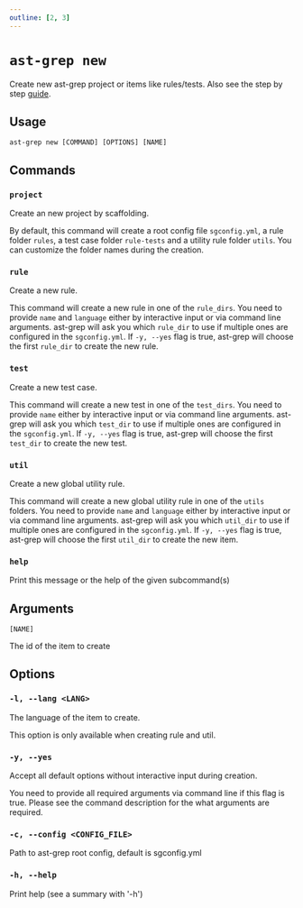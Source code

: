 ```yaml
---
outline: [2, 3]
---
```


# `ast-grep new`

Create new ast-grep project or items like rules/tests. Also see the step by step [guide](/guide/scan-project.html).

## Usage

```shell
ast-grep new [COMMAND] [OPTIONS] [NAME]
```

## Commands

### `project`

Create an new project by scaffolding.

By default, this command will create a root config file `sgconfig.yml`,
a rule folder `rules`, a test case folder `rule-tests` and a utility rule folder `utils`.
You can customize the folder names during the creation.


### `rule`

Create a new rule.

This command will create a new rule in one of the `rule_dirs`.
You need to provide `name` and `language` either by interactive input or via command line arguments.
ast-grep will ask you which `rule_dir` to use if multiple ones are configured in the `sgconfig.yml`.
If `-y, --yes` flag is true, ast-grep will choose the first `rule_dir` to create the new rule.

### `test`

Create a new test case.

This command will create a new test in one of the `test_dirs`.
You need to provide `name` either by interactive input or via command line arguments.
ast-grep will ask you which `test_dir` to use if multiple ones are configured in the `sgconfig.yml`.
If `-y, --yes` flag is true, ast-grep will choose the first `test_dir` to create the new test.

### `util`
Create a new global utility rule.

This command will create a new global utility rule in one of the `utils` folders.
You need to provide `name` and `language` either by interactive input or via command line arguments.
ast-grep will ask you which `util_dir` to use if multiple ones are configured in the `sgconfig.yml`.
If `-y, --yes` flag is true, ast-grep will choose the first `util_dir` to create the new item.

### `help`

Print this message or the help of the given subcommand(s)

## Arguments

`[NAME]`

The id of the item to create

## Options

### `-l, --lang <LANG>`

The language of the item to create.

This option is only available when creating rule and util.

### `-y, --yes`
Accept all default options without interactive input during creation.

You need to provide all required arguments via command line if this flag is true. Please see the command description for the what arguments are required.

### `-c, --config <CONFIG_FILE>`
Path to ast-grep root config, default is sgconfig.yml

### `-h, --help`
Print help (see a summary with '-h')